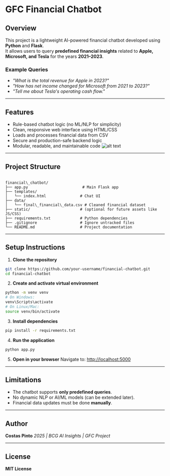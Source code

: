 # GFC Financial Chatbot

## Overview

This project is a lightweight AI-powered financial chatbot developed using **Python** and **Flask**.  
It allows users to query **predefined financial insights** related to **Apple, Microsoft, and Tesla** for the years **2021–2023**.

### Example Queries
- *"What is the total revenue for Apple in 2023?"*
- *"How has net income changed for Microsoft from 2021 to 2023?"*
- *"Tell me about Tesla's operating cash flow."*

---

## Features

- Rule-based chatbot logic (no ML/NLP for simplicity)
- Clean, responsive web interface using HTML/CSS
- Loads and processes financial data from CSV
- Secure and production-safe backend logic
- Modular, readable, and maintainable code
![alt text](image.png)
---

## Project Structure

```

financial\_chatbot/
├── app.py                        # Main Flask app
├── templates/
│   └── index.html               # Chat UI
├── data/
│   └── final\_financial\_data.csv # Cleaned financial dataset
├── static/                      # (optional for future assets like JS/CSS)
├── requirements.txt             # Python dependencies
├── .gitignore                   # Ignore untracked files
└── README.md                    # Project documentation

````

---

## Setup Instructions

1. **Clone the repository**  
```bash
git clone https://github.com/your-username/financial-chatbot.git
cd financial-chatbot
````

2. **Create and activate virtual environment**

```bash
python -m venv venv
# On Windows:
venv\Scripts\activate
# On Linux/Mac:
source venv/bin/activate
```

3. **Install dependencies**

```bash
pip install -r requirements.txt
```

4. **Run the application**

```bash
python app.py
```

5. **Open in your browser**
   Navigate to: [http://localhost:5000](http://localhost:5000)

---

## Limitations

* The chatbot supports **only predefined queries**.
* No dynamic NLP or AI/ML models (can be extended later).
* Financial data updates must be done **manually**.

---

## Author

**Costas Pinto**
*2025 | BCG AI Insights | GFC Project*

---

## License

**MIT License**
